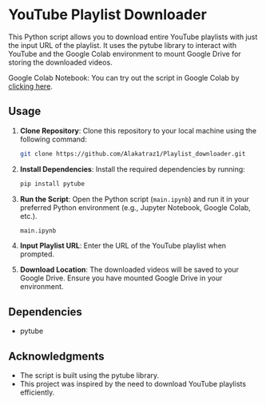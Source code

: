 # YouTube Playlist Downloader

This Python script allows you to download entire YouTube playlists with just the input URL of the playlist. It uses the pytube library to interact with YouTube and the Google Colab environment to mount Google Drive for storing the downloaded videos.

Google Colab Notebook:
You can try out the script in Google Colab by [clicking here](https://colab.research.google.com/drive/1ZrtPaH00PyVvKFR2Bd77HZmbXaSMhun7).

## Usage

1. **Clone Repository**: Clone this repository to your local machine using the following command:

   ```bash
   git clone https://github.com/Alakatraz1/Playlist_downloader.git
   ```

2. **Install Dependencies**: Install the required dependencies by running:

   ```bash
   pip install pytube
   ```

3. **Run the Script**: Open the Python script (`main.ipynb`) and run it in your preferred Python environment (e.g., Jupyter Notebook, Google Colab, etc.).

   ```bash
   main.ipynb
   ```

4. **Input Playlist URL**: Enter the URL of the YouTube playlist when prompted.

5. **Download Location**: The downloaded videos will be saved to your Google Drive. Ensure you have mounted Google Drive in your environment.

## Dependencies

- pytube


## Acknowledgments

- The script is built using the pytube library.
- This project was inspired by the need to download YouTube playlists efficiently.
